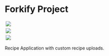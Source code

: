 # Forkify Project

<img src="https://img.shields.io/badge/JavaScript-F7DF1E?style=for-the-badge&logo=javascript&logoColor=black" style="padding: 3px; display: flex; flex-direction: row;"/>
<img src="https://img.shields.io/badge/HTML-239120?style=for-the-badge&logo=html5&logoColor=white" style="padding: 3px; display: flex; flex-direction: row;"/>
<img src="https://img.shields.io/badge/CSS3-1572B6?style=for-the-badge&logo=css3&logoColor=white" style="padding: 3px; display: flex; flex-direction: row;"/>
<style> 
  img {
  display: flex;
  flex-direction: row;
  }
 </style>

Recipe Application with custom recipe uploads.
